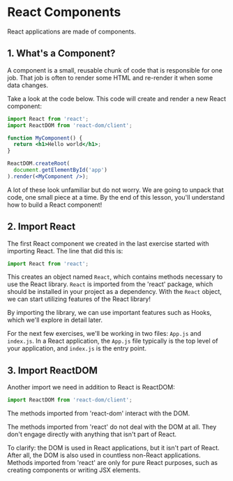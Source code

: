 # React Components

React applications are made of components.

## 1. What's a Component?

A component is a small, reusable chunk of code that is responsible for one job. That job is often to render some HTML and re-render it when some data changes.

Take a look at the code below. This code will create and render a new React component:

```jsx
import React from 'react';
import ReactDOM from 'react-dom/client';

function MyComponent() {
  return <h1>Hello world</h1>;
}

ReactDOM.createRoot(
  document.getElementById('app')
).render(<MyComponent />);
```

A lot of these look unfamiliar but do not worry. We are going to unpack that code, one small piece at a time. By the end of this lesson, you'll understand how to build a React component!


## 2. Import React

The first React component we created in the last exercise started with importing React. The line that did this is:

```jsx
import React from 'react';
```

This creates an object named `React`, which contains methods necessary to use the React library. `React` is imported from the 'react' package, which should be installed in your project as a dependency. With the `React` object, we can start utilizing features of the React library!

By importing the library, we can use important features such as Hooks, which we'll explore in detail later.

For the next few exercises, we'll be working in two files: `App.js` and `index.js`. In a React application, the `App.js` file typically is the top level of your application, and `index.js` is the entry point.


## 3. Import ReactDOM

Another import we need in addition to React is ReactDOM:

```jsx
import ReactDOM from 'react-dom/client';
```

The methods imported from 'react-dom' interact with the DOM.

The methods imported from 'react' do not deal with the DOM at all. They don't engage directly with anything that isn't part of React.

To clarify: the DOM is used in React applications, but it isn't part of React. After all, the DOM is also used in countless non-React applications. Methods imported from 'react' are only for pure React purposes, such as creating components or writing JSX elements.

